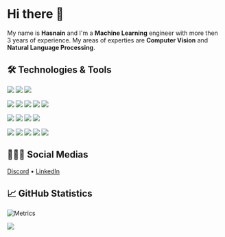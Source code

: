 # Hi there 👋
My name is **Hasnain** and I'm a **Machine Learning** engineer with more then 3 years of experience. My areas of experties are **Computer Vision** and **Natural Language Processing**.

## 🛠️ Technologies & Tools
![](https://img.shields.io/badge/OS-Windows-informational?style=flat&logo=windows&logoColor=white&color=d92929)
![](https://img.shields.io/badge/OS-Linux-informational?style=flat&logo=linux&logoColor=white&color=d92929)
![](https://img.shields.io/badge/OS-MacOS-informational?style=flat&logo=apple&logoColor=white&color=d92929)

![](https://img.shields.io/badge/Anaconda?style=flat&logo=anaconda&logoColor=white&color=d92929)
![](https://img.shields.io/badge/Editor-Unity3D_Engine-informational?style=flat&logo=unity&logoColor=white&color=d92929)
![](https://img.shields.io/badge/Editor-IntelliJ_IDEA-informational?style=flat&logo=intellij-idea&logoColor=white&color=d92929)
![](https://img.shields.io/badge/Editor-PyCharm-informational?style=flat&logo=pycharm&logoColor=white&color=d92929)
![](https://img.shields.io/badge/Editor-Atom-informational?style=flat&logo=atom&logoColor=white&color=d92929)

![](https://img.shields.io/badge/Code-Python-informational?style=flat&logo=python&logoColor=white&color=d92929)
![](https://img.shields.io/badge/Code-Java-informational?style=flat&logo=java&logoColor=white&color=d92929)
![](https://img.shields.io/badge/Code-C_Sharp-informational?style=flat&logo=c-sharp&logoColor=white&color=d92929)
![](https://img.shields.io/badge/Code-PHP-informational?style=flat&logo=php&logoColor=white&color=d92929)

![](https://img.shields.io/badge/Tools-Discord-informational?style=flat&logo=discord&logoColor=white&color=d92929)
![](https://img.shields.io/badge/Tools-MySQL-informational?style=flat&logo=mysql&logoColor=white&color=d92929)
![](https://img.shields.io/badge/Tools-GitHub_Desktop-informational?style=flat&logo=github&logoColor=white&color=d92929)
![](https://img.shields.io/badge/Tools-Sandboxie-informational?style=flat&logo=codesandbox&logoColor=white&color=d92929)
![](https://img.shields.io/badge/Tools-Sandboxie-informational?style=flat&logo=codesandbox&logoColor=white&color=d92929)

## 🧑‍🤝‍🧑 Social Medias
[Discord](https://discord.gg/mUUV7KAF) • [LinkedIn](https://www.linkedin.com/in/hasnainkhanniazi/)

## 📈 GitHub Statistics
![Metrics](https://metrics.lecoq.io/kkrypt0nn?template=terminal&followup=1&languages=1&config.timezone=Europe%2FZurich&config.animated=true)

![](https://komarev.com/ghpvc/?username=HasnainKhanNiazi&color=d92929)
